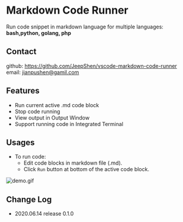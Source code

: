 # Markdown Code Runner

Run code snippet in markdown language for multiple languages: **bash,python, golang, php**

## Contact

github: https://github.com/JeepShen/vscode-markdown-code-runner
email: jianpushen@gamil.com

## Features

* Run current active .md code block
* Stop code running
* View output in Output Window
* Support running code in Integrated Terminal

## Usages

* To run code:
  * Edit code blocks in markdown file (.md).
  * Click `Run` button at bottom of the active code block.

![demo.gif](https://github.com/JeepShen/vscode-markdown-code-runner/blob/master/images/demo.gif)
## Change Log
- 2020.06.14  release 0.1.0 